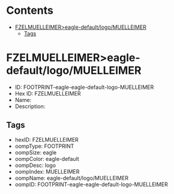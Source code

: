 



Contents
========

* [FZELMUELLEIMER>eagle-default/logo/MUELLEIMER](#fzelmuelleimereagle-defaultlogomuelleimer)
	* [Tags](#tags)

# FZELMUELLEIMER>eagle-default/logo/MUELLEIMER

- ID: FOOTPRINT-eagle-eagle-default-logo-MUELLEIMER
- Hex ID: FZELMUELLEIMER
- Name: 
- Description: 

## Tags

- hexID: FZELMUELLEIMER
- oompType: FOOTPRINT
- oompSize: eagle
- oompColor: eagle-default
- oompDesc: logo
- oompIndex: MUELLEIMER
- oompName: eagle-default/logo/MUELLEIMER
- oompID: FOOTPRINT-eagle-eagle-default-logo-MUELLEIMER
